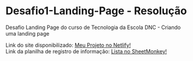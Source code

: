 # Desafio1-Landing-Page - Resolução
Desafio Landing Page do curso de Tecnologia da Escola DNC - Criando uma landing page

Link do site disponibilizado: <a target="_blank" href="https://desafio01-landing-page-dnc.netlify.app/">Meu Projeto no Netlify!<a/> <br>
Link da planilha de registro de informação: <a target="_blank" href="https://l1nk.dev/RERNp">Lista no SheetMonkey!<a/>
